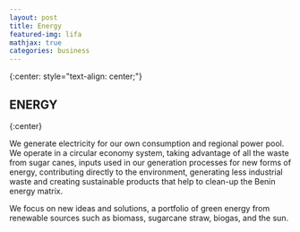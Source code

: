```yaml
---
layout: post
title: Energy
featured-img: lifa
mathjax: true
categories: business
---
```


{:center: style="text-align: center;"}

## ENERGY
{:center}

We generate electricity for our own consumption and regional power pool. We operate in a circular economy system, taking advantage of all the waste from sugar canes, inputs used in our generation processes for new forms of energy, contributing directly to the environment, generating less industrial waste and creating sustainable products that help to clean-up the Benin energy matrix.

We focus on new ideas and solutions, a portfolio of green energy from renewable sources such as biomass, sugarcane straw, biogas, and the sun.


